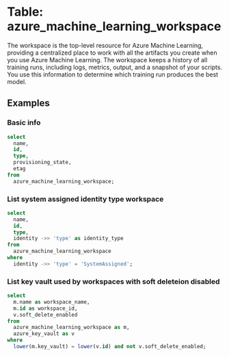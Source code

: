# Table: azure_machine_learning_workspace

The workspace is the top-level resource for Azure Machine Learning, providing a centralized place to work with all the artifacts you create when you use Azure Machine Learning. The workspace keeps a history of all training runs, including logs, metrics, output, and a snapshot of your scripts. You use this information to determine which training run produces the best model.

## Examples

### Basic info

```sql
select
  name,
  id,
  type,
  provisioning_state,
  etag
from
  azure_machine_learning_workspace;
```

### List system assigned identity type workspace

```sql
select
  name,
  id,
  type,
  identity ->> 'type' as identity_type
from
  azure_machine_learning_workspace
where
  identity ->> 'type' = 'SystemAssigned';
```

### List key vault used by workspaces with soft deleteion disabled

```sql
select
  m.name as workspace_name,
  m.id as workspace_id,
  v.soft_delete_enabled
from
  azure_machine_learning_workspace as m,
  azure_key_vault as v
where
  lower(m.key_vault) = lower(v.id) and not v.soft_delete_enabled;
```